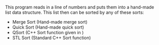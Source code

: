 This program reads in a line of numbers and puts them into a hand-made list data structure. This list then can be sorted by any of these sorts:
- Merge Sort (Hand-made merge sort)
- Quick Sort (Hand-made quick sort)
- QSort (C++ Sort function given in <algorithm>)
- STL Sort (Standard C++ Sort function)
